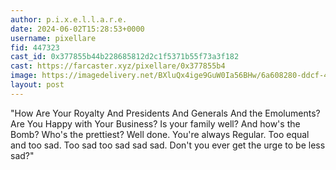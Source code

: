 ```yaml
---
author: p.i.x.e.l.l.a.r.e.
date: 2024-06-02T15:28:53+0000
username: pixellare
fid: 447323
cast_id: 0x377855b44b228685812d2c1f5371b55f73a3f182
cast: https://farcaster.xyz/pixellare/0x377855b4
image: https://imagedelivery.net/BXluQx4ige9GuW0Ia56BHw/6a608280-ddcf-4fca-8464-0cf1f5cf5200/original
layout: post
---
```


"How Are Your Royalty And Presidents And Generals
And the Emoluments? Are You Happy with Your Business?
Is your family well? And how's the Bomb? Who's the prettiest?
Well done. You're always Regular.
Too equal and too sad. Too sad too sad
sad sad. Don't you ever get the urge to be less sad?"

<img src='https://imagedelivery.net/BXluQx4ige9GuW0Ia56BHw/6a608280-ddcf-4fca-8464-0cf1f5cf5200/original' alt='' referrerpolicy='no-referrer'/>
